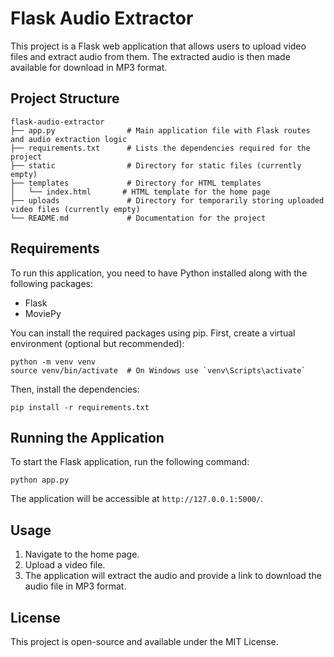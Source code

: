 # Flask Audio Extractor

This project is a Flask web application that allows users to upload video files and extract audio from them. The extracted audio is then made available for download in MP3 format.

## Project Structure

```
flask-audio-extractor
├── app.py                # Main application file with Flask routes and audio extraction logic
├── requirements.txt      # Lists the dependencies required for the project
├── static                # Directory for static files (currently empty)
├── templates             # Directory for HTML templates
│   └── index.html       # HTML template for the home page
├── uploads               # Directory for temporarily storing uploaded video files (currently empty)
└── README.md             # Documentation for the project
```

## Requirements

To run this application, you need to have Python installed along with the following packages:

- Flask
- MoviePy

You can install the required packages using pip. First, create a virtual environment (optional but recommended):

```
python -m venv venv
source venv/bin/activate  # On Windows use `venv\Scripts\activate`
```

Then, install the dependencies:

```
pip install -r requirements.txt
```

## Running the Application

To start the Flask application, run the following command:

```
python app.py
```

The application will be accessible at `http://127.0.0.1:5000/`.

## Usage

1. Navigate to the home page.
2. Upload a video file.
3. The application will extract the audio and provide a link to download the audio file in MP3 format.

## License

This project is open-source and available under the MIT License.